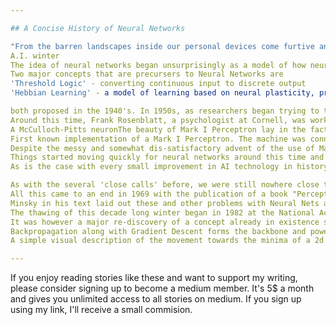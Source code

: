 ```yaml
---

## A Concise History of Neural Networks

"From the barren landscapes inside our personal devices come furtive anthems hummed by those digital servants who will one day be our overlords"
A.I. winter
The idea of neural networks began unsurprisingly as a model of how neurons in the brain function, termed 'connectionism' and used connected circuits to simulate intelligent behaviour .In 1943, portrayed with a simple electrical circuit by neurophysiologist Warren McCulloch and mathematician Walter Pitts. Donald Hebb took the idea further in his book, The Organization of Behaviour (1949), proposing that neural pathways strengthen over each successive use, especially between neurons that tend to fire at the same time thus beginning the long journey towards quantifying the complex processes of the brain.
Two major concepts that are precursers to Neural Networks are
'Threshold Logic' - converting continuous input to discrete output
'Hebbian Learning' - a model of learning based on neural plasticity, proposed by Donald Hebb in his book "The Organization of Behaviour" often summarized by the phrase: "Cells that fire together, wire together."

both proposed in the 1940's. In 1950s, as researchers began trying to translate these networks onto computational systems, the first Hebbian network was successfully implemented at MIT in 1954.
Around this time, Frank Rosenblatt, a psychologist at Cornell, was working on understanding the comparatively simpler decision systems present in the eye of a fly, which underlie and determine its flee response. In an attempt to understand and quantify this process, he proposed the idea of a Perceptron in 1958, calling it Mark I Perceptron. It was a system with a simple input output relationship, modeled on a McCulloch-Pitts neuron, proposed in 1943 by Warren S. McCulloch, a neuroscientist, and Walter Pitts, a logician to explain the complex decision processes in a brain using a linear threshold gate. A McCulloch-Pitts neuron takes in inputs, takes a weighted sum and returns '0' if the result is below threshold and '1' otherwise.
A McCulloch-Pitts neuronThe beauty of Mark I Perceptron lay in the fact that its weights would be 'learnt' through successively passed inputs, while minimizing the difference between desired and actual output.
First known implementation of a Mark I Perceptron. The machine was connected to a camera that used 20×20 cadmium sulfide photocells to produce a 400-pixel image. The main visible feature is a patchboard that allowed experimentation with different combinations of input features. To the right of that are arrays of potentiometers that implemented the adaptive weights.[wiki]A major drawback? This perceptron could only learn to separate linearly separable classes, making the simple but non-linear exclusive-or circuit an insurmountable barrier.
Despite the messy and somewhat dis-satisfactory advent of the use of Machine Learning to quantify decision systems apart from the brain, today's artificial neural networks are nothing more than several layers of these perceptrons.
Things started moving quickly for neural networks around this time and in 1959 at Stanford, Bernard Widrow and Marcian Hoff developed the first neural network successfully applied to a real world problem. These systems were named ADALINE and MADALINE after their use of Multiple ADAptive LINear Elements, the latter of which was specifically designed to eliminate noise in phone lines and still remains in use today(!). These artificial neurons however were different from perceptrons in what they returned as output, which in this case was the weighted input.
As is the case with every small improvement in AI technology in history ever, these early successes gave rise to an increasing hype on the ability and potential of neural networks while researchers were coming up against one roadblock after another. At the peak of the hype around these 'Thinking Machines', NYtimes published this article on the potential of neural networks while this video was released around the same time,

As with the several 'close calls' before, we were still nowhere close to spewing conscious man-made beings as much as we've always loved to believe(or fear, depends how you look at it). One of the problems that arose was with the impractically long runtimes required for running these networks given that this was the 60s apart from its inability to learn simple boolean exclusive-or circuits.
All this came to an end in 1969 with the publication of a book "Perceptrons" by Marvin Minsky, founder of the MIT AI Lab, and Seymour Papert, director of the lab. The book conclusively argued that the Rosenblatt's single perception approach to neural networks could not be translated effectively into multi-layered neural networks. To evaluate the correct relative values of the weights of the neurons spread across layers based on the final output would take several if not infinite number of iterations and would take a very long time to compute.
Minsky in his text laid out these and other problems with Neural Nets and effectively led the larger scientific community and most importantly the funding establishments to the conclusion that further research in this direction was to lead nowhere. The effect of this text was powerful and dried up funding to an extent that, for the next 10–12 years, no-one at the largest research institutions at the time and thereby the smaller ones too, would take on any project that had that had the doomed Neural Networks as its premise. The age now famously referred to as 'the AI winter' had begun.
The thawing of this decade long winter began in 1982 at the National Academy of Sciences when Jon Hopfield presented his paper on what came to be known as Hopfield Net while the same year at the US-Japan conference on Cooperative/Competitive Neural Networks, Japan announced its intention to begin its fifth generation effort on Neural Networks. This got the funding to start flowing again from the coffers of a nation afraid to be left behind. Soon, the American Institute of Physics, in 1985e established a "Neural Networks in Computing" annual meeting followed by the first International Conference on Neural Networks by the Institute of Electrical and Electronic Engineers (IEEE) in 1987.
It was however a major re-discovery of a concept already in existence since the 60's that helped neural nets get out of its premature grave. Backpropagation, a method devised by researchers since the 60's and continuously developed on well into the AI winter, was an intuition based method that attributed reducing significance to each event as one went farther back in the chain of events. The first person to see their potential for neural nets and solving the question of how that would be translated for MLP's was Paul Werbos who inspired partly by its application to the human mind and Freud's work on backward flow of credit assignment, wrote a PhD thesis expounding their importance. However this work wasn't noticed by anyone in the community until Parker published a report on his work at M.I.T. in 1985. It was only after being re-re-discovered by Rumelhart, Hinton, and Williams and republished in a clear and detailed framework that the technique took over the community by storm. The same authors also addressed the specifics drawbacks laid out by Minsky in his 1969 publication in a later text.
Backpropagation along with Gradient Descent forms the backbone and powerhouse of neural networks. While Gradient Descent constantly updates and moves the weights and bias towards the minimum of the cost function, backpropagation evaluates the gradient of the cost w.r.t. weights and biases, the magnitude and direction of which is used by gradient descent to evaluate the size and direction of the corrections to weights and bias parameters.
A simple visual description of the movement towards the minima of a 2d function. The step-size of jump is determined by the value of the gradient at each point.And thus by 1990's, Neural networks were definitely back, this time truly catching the imagination of the world and finally coming to par with, if not overtaking, its expectations. Yet again, we are asking the same questions of AI, and projecting onto it, our all too human fears, and yet again we are farther than we think from bowing in deference to our digital overlords.

---
```


If you enjoy reading stories like these and want to support my writing, please consider signing up to become a medium member. It's 5$ a month and gives you unlimited access to all stories on medium. If you sign up using my link, I'll receive a small commision.
